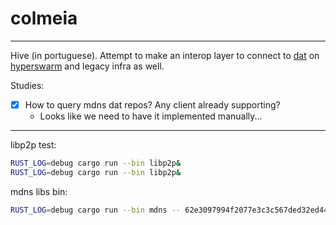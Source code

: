 # colmeia

----
Hive (in portuguese). Attempt to make an interop layer to connect to [dat](https://github.com/datrs/) on [hyperswarm](https://github.com/hyperswarm) and legacy infra as well.

Studies:

- [x] How to query mdns dat repos? Any client already supporting?
  - Looks like we need to have it implemented manually...

----

libp2p test:

```sh
RUST_LOG=debug cargo run --bin libp2p&
RUST_LOG=debug cargo run --bin libp2p&
```

mdns libs bin:

```sh
RUST_LOG=debug cargo run --bin mdns -- 62e3097994f2077e3c3c567ded32ed448384407b5eb7d6fbb090c7c3f57b95eb
```